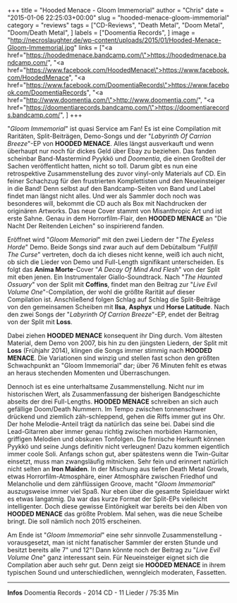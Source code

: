 +++
title = "Hooded Menace - Gloom Immemorial"
author = "Chris"
date = "2015-01-06 22:25:03+00:00"
slug = "hooded-menace-gloom-immemorial"
category = "reviews"
tags = ["CD-Reviews", "Death Metal", "Doom Metal", "Doom/Death Metal", ]
labels = ["Doomentia Records", ]
image = "http://necroslaughter.de/wp-content/uploads/2015/01/Hooded-Menace-Gloom-Immemorial.jpg"
links = ["<a href=\"https://hoodedmenace.bandcamp.com/\">https://hoodedmenace.bandcamp.com/</a>", "<a href=\"https://www.facebook.com/HoodedMenace\">https://www.facebook.com/HoodedMenace</a>", "<a href=\"https://www.facebook.com/DoomentiaRecords\">https://www.facebook.com/DoomentiaRecords</a>", "<a href=\"http://www.doomentia.com/\">http://www.doomentia.com/</a>", "<a href=\"https://doomentiarecords.bandcamp.com/\">https://doomentiarecords.bandcamp.com/</a>", ]
+++

"_Gloom Immemorial_" ist quasi Service am Fan! Es ist eine Compilation mit Raritäten, Split-Beiträgen, Demo-Songs und der "_Labyrinth Of Carrion Breeze_"-EP von **HOODED MENACE**. Alles längst ausverkauft und wenn überhaupt nur noch für dickes Geld über Ebay zu beziehen. Das fanden scheinbar Band-Mastermind Pyykkö und _Doomentia_, die einen Großteil der Sachen veröffentlicht hatten, nicht so toll. Darum gibt es nun eine retrospektive Zusammenstellung des zuvor vinyl-only Materials auf CD. Ein feiner Schachzug für den frustrierten Komplettisten und den Neueinsteiger in die Band! Denn selbst auf den Bandcamp-Seiten von Band und Label findet man längst nicht alles. Und wer als Sammler doch noch was besonderes will, bekommt die CD auch als Box mit Nachdrucken der originären Artworks. Das neue Cover stammt von Misanthropic Art und ist erste Sahne. Genau in dem Horrorfilm-Flair, den **HOODED MENACE** an "Die Nacht Der Reitenden Leichen" so inspirierend fanden.

Eröffnet wird "_Gloom Memorial_" mit den zwei Liedern der "_The Eyeless Horde_" Demo. Beide Songs sind zwar auch auf dem Debütalbum "_Fullfill The Curse_" vertreten, doch da ich dieses nicht kenne, weiß ich auch nicht, ob sich die Lieder von Demo und Full-Length signifikant unterscheiden. Es folgt das **Anima Morte**-Cover "_A Decay Of Mind And Flesh_" von der Split mit eben jenen. Ein Instrumentaler Giallo-Soundtrack. Nach "_The Haunted Ossuary_" von der Split mit **Coffins**, findet man den Beitrag zur "_Live Evil Volume One_"-Compilation, der wohl die größte Rarität auf dieser Compilation ist.
Anschließend folgen Schlag auf Schlag die Split-Beiträge von den gemeinsamen Scheiben mit **Ilsa**, **Asphyx** und **Horse Latitude**. Nach den zwei Songs der "_Labyrinth Of Carrion Breeze_"-EP, endet der Beitrag von der Split mit **Loss**.

Dabei ziehen **HOODED MENACE** konsequent ihr Ding durch. Vom ältesten Material, dem Demo von 2007, bis hin zu den jüngsten Liedern, der Split mit **Loss** (Frühjahr 2014), klingen die Songs immer stimmig nach **HOODED MENACE**. Die Variationen sind winzig und stellen fast schon den größten Schwachpunkt an "Gloom Immemorial" dar; über 76 Minuten fehlt es etwas an heraus stechenden Momenten und Überraschungen.

Dennoch ist es eine unterhaltsame Zusammenstellung. Nicht nur im historischen Wert, als Zusammenfassung der bisherigen Bandgeschichte abseits der drei Full-Lengths. **HOODED MENACE** schreiben an sich auch gefällige Doom/Death Nummern. Im Tempo zwischen tonnenschwer drückend und ziemlich zäh-schleppend, gehen die Riffs immer gut ins Ohr. Der hohe Melodie-Anteil trägt da natürlich das seine bei. Dabei sind die Lead-Gitarren aber immer genau richtig zwischen morbiden Harmonien, griffigen Melodien und obskuren Tonfolgen. Die finnische Herkunft können Pyykkö und seine Jungs definitiv nicht verleugnen!
Dazu kommen eigentlich immer coole Soli. Anfangs schon gut, aber spätestens wenn die Twin-Guitar einsetzt, muss man zwangsläufig mitnicken. Sehr fein und erinnert natürlich nicht selten an **Iron Maiden**.
In der Mischung aus tiefen Death Metal Growls, etwas Horrorfilm-Atmosphäre, einer Atmosphäre zwischen Friedhof und Melancholie und dem zähflüssigen Groove, macht "_Gloom Immemorial_" auszugsweise immer viel Spaß. Nur eben über die gesamte Spieldauer wirkt es etwas langatmig. Da war das kurze Format der Split-EPs vielleicht intelligenter. Doch diese gewisse Eintönigkeit war bereits bei den Alben von **HOODED MENACE** das größte Problem. Mal sehen, was die neue Scheibe bringt. Die soll nämlich noch 2015 erscheinen.

Am Ende ist "_Gloom Immemorial_" eine sehr sinnvolle Zusammenstellung - vorausgesetzt, man ist nicht fanatischer Sammler der ersten Stunde und besitzt bereits alle 7" und 12"! Dann könnte noch der Beitrag zu "_Live Evil Volume One_" ganz interessant sein. Für Neueinsteiger eignet sich die Compilation aber auch sehr gut. Denn zeigt sie **HOODED MENACE** in ihrem typischen Sound und unterschiedlichen, wenngleich moderaten, Fassetten.



---
**Infos**
Doomentia Records - 2014
CD - 11 Lieder / 75:35 Min
